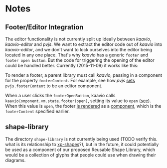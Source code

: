 # Notes

## Footer/Editor Integration

The editor functionality is not currently split up ideally between *kaavio*, *kaavio-editor* and *pvjs*. We want to extract the editor code out of *kaavio* into *kaavio-editor*, and we don't want to lock ourselves into the editor being located in any one place. That's why *kaavio* has a generic `footer` and `footer open button`. But the code for triggering the opening of the editor could be handled better. Currently (2015-11-09) it works like this:

To render a footer, a parent library must call *kaavio*, passing in a component for the property `footerContent`. For example, see how *pvjs* [sets](https://github.com/wikipathways/pvjs/blob/f933e2ff042701962acf68feeeaec3d6726e5abe/lib/editor/editor.js#L270) `pvjs.footerContent` to be an editor component.

When a user clicks the `footerOpenButton`, kaavio calls `kaavioComponent.vm.state.footer(open)`, setting its value to `open` ([see](https://github.com/wikipathways/kaavio/blob/660ee84884b8ffe922ed18a412208d4fae10b88d/lib/footer-open-button.js#L45)). When this value is `open`, the footer [is rendered](https://github.com/wikipathways/kaavio/blob/660ee84884b8ffe922ed18a412208d4fae10b88d/lib/footer.js#L91) as a [component](https://github.com/wikipathways/kaavio/blob/660ee84884b8ffe922ed18a412208d4fae10b88d/lib/footer.js#L32), which is the `footerContent` specified earlier.

## shape-library

The directory `shape-library` is not currently being used (TODO verify this. what is its relationship to [xp-shapes](https://github.com/ariutta/cross-platform-shapes)?), but in the future, it could potentially be used as a component of our proposed Reusable Shape Library, which would be a collection of glyphs that people could use when drawing their diagrams.
